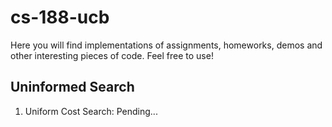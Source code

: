 # cs-188-ucb
Here you will find implementations of assignments, homeworks, demos and other interesting pieces of code. Feel free to use!

## Uninformed Search
1. Uniform Cost Search: Pending...